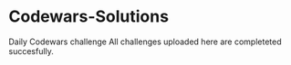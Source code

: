 # Codewars-Solutions
Daily Codewars challenge
All challenges uploaded here are completeted succesfully.
